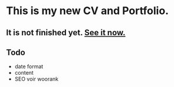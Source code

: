 # This is my new CV and Portfolio.

## It is not finished yet. [See it now.](https://www.developpeur-react-nord.com/)

## Todo

- date format
- content
- SEO voir woorank
